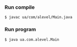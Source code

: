 ### Run compile ###
`$ javac ua/com/alevel/Main.java`
### Run program ###
`$ java ua.com.alevel.Main`
